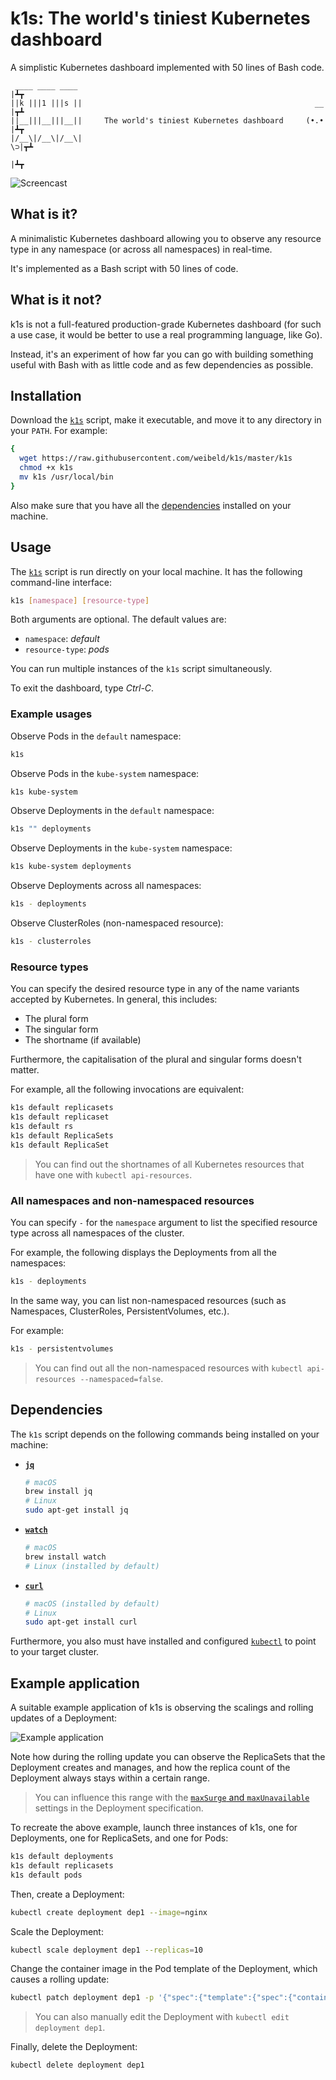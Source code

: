 # k1s: The world's tiniest Kubernetes dashboard

A simplistic Kubernetes dashboard implemented with 50 lines of Bash code.

```
 ____ ____ ____                                                        |┻┳
||k |||1 |||s ||                                                    __ |┳┻
||__|||__|||__||     The world's tiniest Kubernetes dashboard     (•.• |┻┳
|/__\|/__\|/__\|                                                     \⊃|┳┻
                                                                       |┻┳
```

![Screencast](https://raw.githubusercontent.com/weibeld/k1s/master/assets/screencast-1.gif)


## What is it?

A minimalistic Kubernetes dashboard allowing you to observe any resource type in any namespace (or across all namespaces) in real-time.

It's implemented as a Bash script with 50 lines of code.

## What is it not?

k1s is not a full-featured production-grade Kubernetes dashboard (for such a use case, it would be better to use a real programming language, like Go).

Instead, it's an experiment of how far you can go with building something useful with Bash with as little code and as few dependencies as possible.


## Installation

Download the [`k1s`](k1s) script, make it executable, and move it to any directory in your `PATH`. For example:

```bash
{
  wget https://raw.githubusercontent.com/weibeld/k1s/master/k1s
  chmod +x k1s
  mv k1s /usr/local/bin
}
```

Also make sure that you have all the [dependencies](#dependencies) installed on your machine.

## Usage

The [`k1s`](k1s) script is run directly on your local machine. It has the following command-line interface:

```bash
k1s [namespace] [resource-type]
```

Both arguments are optional. The default values are:

- `namespace`: _default_
- `resource-type`: _pods_

You can run multiple instances of the `k1s` script simultaneously.

To exit the dashboard, type _Ctrl-C_.

### Example usages

Observe Pods in the `default` namespace:

```bash
k1s
```

Observe Pods in the `kube-system` namespace:

```bash
k1s kube-system
```

Observe Deployments in the `default` namespace:

```bash
k1s "" deployments
```

Observe Deployments in the `kube-system` namespace:

```bash
k1s kube-system deployments
```

Observe Deployments across all namespaces:

```bash
k1s - deployments
```

Observe ClusterRoles (non-namespaced resource):

```bash
k1s - clusterroles
```

### Resource types

You can specify the desired resource type in any of the name variants accepted by Kubernetes. In general, this includes:

- The plural form
- The singular form
- The shortname (if available)

Furthermore, the capitalisation of the plural and singular forms doesn't matter.

For example, all the following invocations are equivalent:

```bash
k1s default replicasets
k1s default replicaset
k1s default rs
k1s default ReplicaSets
k1s default ReplicaSet
```

> You can find out the shortnames of all Kubernetes resources that have one with `kubectl api-resources`.

### All namespaces and non-namespaced resources

You can specify `-` for the `namespace` argument to list the specified resource type across all namespaces of the cluster.

For example, the following displays the Deployments from all the namespaces:

```bash
k1s - deployments
```

In the same way, you can list non-namespaced resources (such as Namespaces, ClusterRoles, PersistentVolumes, etc.).

For example:

```bash
k1s - persistentvolumes
```

> You can find out all the non-namespaced resources with `kubectl api-resources --namespaced=false`.

## Dependencies

The `k1s` script depends on the following commands being installed on your machine:

- [**`jq`**](https://stedolan.github.io/jq/)
    ```bash
    # macOS
    brew install jq
    # Linux
    sudo apt-get install jq
    ```
- [**`watch`**](https://linux.die.net/man/1/watch)
    ```bash
    # macOS
    brew install watch
    # Linux (installed by default)
    ```
- [**`curl`**](https://curl.haxx.se/)
    ```bash
    # macOS (installed by default)
    # Linux
    sudo apt-get install curl
    ```

Furthermore, you also must have installed and configured [`kubectl`](https://kubernetes.io/docs/tasks/tools/install-kubectl/) to point to your target cluster.

## Example application

A suitable example application of k1s is observing the scalings and rolling updates of a Deployment:

![Example application](https://raw.githubusercontent.com/weibeld/k1s/master/assets/screencast-2.gif)

Note how during the rolling update you can observe the ReplicaSets that the Deployment creates and manages, and how the replica count of the Deployment always stays within a certain range.

> You can influence this range with the [`maxSurge` and `maxUnavailable`](https://kubernetes.io/docs/concepts/workloads/controllers/deployment/#rolling-update-deployment) settings in the Deployment specification.

To recreate the above example, launch three instances of k1s, one for Deployments, one for ReplicaSets, and one for Pods:

```bash
k1s default deployments
k1s default replicasets
k1s default pods
```

Then, create a Deployment:

```bash
kubectl create deployment dep1 --image=nginx
```

Scale the Deployment:

```bash
kubectl scale deployment dep1 --replicas=10
```

Change the container image in the Pod template of the Deployment, which causes a rolling update:

```bash
kubectl patch deployment dep1 -p '{"spec":{"template":{"spec":{"containers":[{"name":"nginx","image":"nginx:1.19.0"}]}}}}'
```

> You can also manually edit the Deployment with `kubectl edit deployment dep1`.

Finally, delete the Deployment:

```bash
kubectl delete deployment dep1
```

